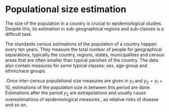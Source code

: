 
# Populational size estimation

The size of the population in a country is crucial to epidemiological studies. Despite this,  its estimation in sub-geographical regions and sub-classes is a difficult task. 

The standards census estimations of the population of a country happen every ten years. They measure the total number of people for geographical separations, typically the country, regions, states, municipalities and census areas that are often smaller than typical parishes of the country. The data also contain measures for some typical classes: sex, age-group and ethnic/race groups. 

 Once inter-census populational size measures are given in $y_{1}$  and $y_{2} = y_{1} + 10$,  estimations of the population size in between this period are done. Estimations after the period $y_{2}$ are extrapolations and usually cause overestimations of epidemiological measures., as relative risks of disease and so on. 
